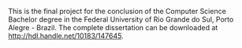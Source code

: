 This is the final project for the conclusion of the Computer Science Bachelor degree in the Federal University of Rio Grande do Sul, Porto Alegre - Brazil. The complete dissertation can be downloaded at http://hdl.handle.net/10183/147645.
